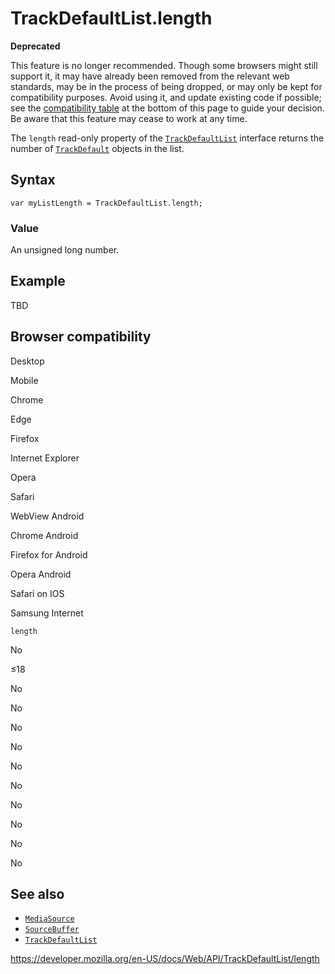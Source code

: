 TrackDefaultList.length
=======================

**Deprecated**

This feature is no longer recommended. Though some browsers might still support it, it may have already been removed from the relevant web standards, may be in the process of being dropped, or may only be kept for compatibility purposes. Avoid using it, and update existing code if possible; see the [compatibility table](#browser_compatibility) at the bottom of this page to guide your decision. Be aware that this feature may cease to work at any time.

The `length` read-only property of the [`TrackDefaultList`](../trackdefaultlist) interface returns the number of [`TrackDefault`](../trackdefault) objects in the list.

Syntax
------

    var myListLength = TrackDefaultList.length;

### Value

An unsigned long number.

Example
-------

TBD

Browser compatibility
---------------------

Desktop

Mobile

Chrome

Edge

Firefox

Internet Explorer

Opera

Safari

WebView Android

Chrome Android

Firefox for Android

Opera Android

Safari on IOS

Samsung Internet

`length`

No

≤18

No

No

No

No

No

No

No

No

No

No

See also
--------

-   [`MediaSource`](../mediasource)
-   [`SourceBuffer`](../sourcebuffer)
-   [`TrackDefaultList`](../trackdefaultlist)

<a href="https://developer.mozilla.org/en-US/docs/Web/API/TrackDefaultList/length" class="_attribution-link">https://developer.mozilla.org/en-US/docs/Web/API/TrackDefaultList/length</a>
